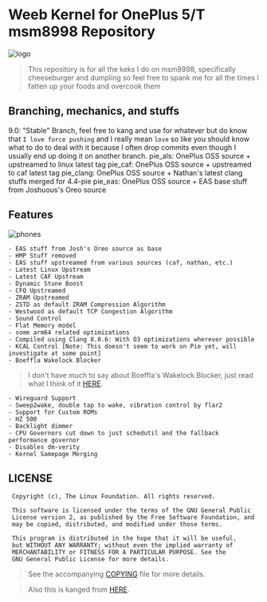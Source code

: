 # Weeb Kernel for OnePlus 5/T msm8998 Repository

![logo](https://img.xda-cdn.com/6suyxKjsTSz7Oba53XGoKRgEagg=/https%3A%2F%2Fi.imgur.com%2Fha29jHc.png)

> This repository is for all the keks I do on msm8998, specifically cheeseburger and dumpling so feel free to spank me for all the times I fatten up your foods and overcook them


## Branching, mechanics, and stuffs
9.0: "Stable" Branch, feel free to kang and use for whatever but do know that `I love force pushing` and I really mean `love` so like you should know what to do to deal with it because I often drop commits even though I usually end up doing it on another branch.
pie_als: OnePlus OSS source + upstreamed to linux latest tag
pie_caf: OnePlus OSS source + upstreamed to caf latest tag
pie_clang: OnePlus OSS source + Nathan's latest clang stuffs merged for 4.4-pie
pie_eas: OnePlus OSS source + EAS base stuff from Joshuous's Oreo source

## Features
![phones](https://telegra.ph/file/00a5eb3b0b5dd14e4c065.png)

```
- EAS stuff from Josh's Oreo source as base
- HMP Stuff removed
- EAS stuff upstreamed from various sources (caf, nathan, etc.)
- Latest Linux Upstream
- Latest CAF Upstream
- Dynamic Stune Boost
- CFQ Upstreamed
- ZRAM Upstreamed
- ZSTD as default ZRAM Compression Algorithm
- Westwood as default TCP Congestion Algorithm
- Sound Control
- Flat Memory model
- some arm64 related optimizations
- Compiled using Clang 8.0.6: With O3 optimizations wherever possible
- KCAL Control [Note: This doesn't seem to work on Pie yet, will investigate at some point]
- Boeffla Wakelock Blocker
```
> I don't have much to say about Boeffla's Wakelock Blocker, just read what I think of it [HERE](https://github.com/whoknowswhoiam/weebmsm8998-pie/commit/210374f687bc11d06800d2881a1bc1a92d97b3af).
```
- Wireguard Support
- Sweep2wake, double tap to wake, vibration control by flar2
- Support for Custom ROMs
- HZ 500
- Backlight dimmer
- CPU Governors cut down to just schedutil and the fallback performance governor
- Disables dm-verity
- Kernel Samepage Merging
```

## LICENSE
```
 Copyright (c), The Linux Foundation. All rights reserved.
 
 This software is licensed under the terms of the GNU General Public
 License version 2, as published by the Free Software Foundation, and
 may be copied, distributed, and modified under those terms.
 
 This program is distributed in the hope that it will be useful,
 but WITHOUT ANY WARRANTY; without even the implied warranty of
 MERCHANTABILITY or FITNESS FOR A PARTICULAR PURPOSE. See the
 GNU General Public License for more details.
```
> See the accompanying [COPYING](https://github.com/whoknowswhoiam/weebmsm8998-pie/blob/9.0/COPYING) file for more details.

> Also this is kanged from [HERE](https://github.com/RaphielGang/bash_kernel_sdm845/tree/README).